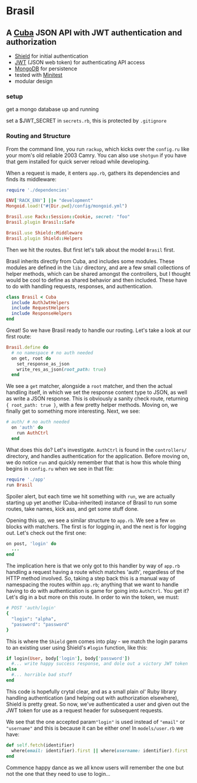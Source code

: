 # Brasil

## A [Cuba](cuba.is) JSON API with JWT authentication and authorization

- [Shield](https://github.com/cyx/shield) for initial authentication
- [JWT](https://github.com/jwt/ruby-jwt) (JSON web token) for authenticating API access
- [MongoDB](https://www.mongodb.com/) for persistence
- tested with [Minitest](http://docs.seattlerb.org/minitest/index.html)
- modular design

### setup

get a mongo database up and running

set a $JWT_SECRET in `secrets.rb`, this is protected by `.gitignore`

### Routing and Structure

From the command line, you run `rackup`, which kicks over the `config.ru` like your mom's old reliable 2003 Camry. You can also use `shotgun` if you have that gem installed for quick server reload while developing.

When a request is made, it enters `app.rb`, gathers its dependencies and finds its middleware:
``` ruby
require './dependencies'

ENV['RACK_ENV'] ||= "development"
Mongoid.load!("#{Dir.pwd}/config/mongoid.yml")

Brasil.use Rack::Session::Cookie, secret: "foo"
Brasil.plugin Brasil::Safe

Brasil.use Shield::Middleware
Brasil.plugin Shield::Helpers
```

Then we hit the routes. But first let's talk about the model `Brasil` first.

Brasil inherits directly from Cuba, and includes some modules. These modules are defined in the `lib/` directory, and are a few small collections of helper methods, which can be shared amongst the controllers, but I thought would be cool to define as shared behavior and then included. These have to do with handling requests, responses, and authentication.

``` ruby
class Brasil < Cuba
  include AuthJwtHelpers
  include RequestHelpers
  include ResponseHelpers
end
```

Great! So we have Brasil ready to handle our routing. Let's take a look at our first route:

``` ruby
Brasil.define do
  # no namespace # no auth needed
  on get, root do
    set_response_as_json
    write_res_as_json(root_path: true)
  end
```

We see a `get` matcher, alongside a `root` matcher, and then the actual handling itself, in which we set the response content type to JSON, as well as write a JSON response. This is obviously a sanity check route, returning `{ root_path: true }`, with a few pretty helper methods. Moving on, we finally get to something more interesting. Next, we see:

``` ruby
# auth/ # no auth needed
  on 'auth' do
    run AuthCtrl
  end
```

What does this do? Let's investigate. `AuthCtrl` is found in the `controllers/` directory, and handles authentication for the application. Before moving on, we do notice `run` and quickly remember that that is how this whole thing begins in `config.ru` when we see in that file:

``` ruby
require './app'
run Brasil
```

Spoiler alert, but each time we hit something with `run`, we are actually starting up yet another (Cuba-inherited) instance of Brasil to run some routes, take names, kick ass, and get some stuff done.

Opening this up, we see a similar structure to `app.rb`. We see a few `on` blocks with matchers. The first is for logging in, and the next is for logging out. Let's check out the first one:

``` ruby
on post, 'login' do
  ...
end
```

The implication here is that we only got to this handler by way of `app.rb` handling a request having a route which matches 'auth', regardless of the HTTP method involved. So, taking a step back this is a manual way of namespacing the routes within `app.rb`; anything that we want to handle having to do with authentication is game for going into `AuthCtrl`. You get it? Let's dig in a but more on this route. In order to win the token, we must:

``` ruby
# POST 'auth/login'
{
  "login": "alpha",
  "password": "password"
}
```

This is where the `Shield` gem comes into play - we match the login params to an existing user using Shield's `#login` function, like this:

``` ruby
if login(User, body['login'], body['password'])
  #... write happy success response, and dole out a victory JWT token
else
  #... horrible bad stuff
end
```

This code is hopefully crytal clear, and as a small plain ol' Ruby library handling authentication (and helping out with authorization elsewhere), Shield is pretty great. So now, we've authenticated a user and given out the JWT token for use as a request header for subsequent requests.

We see that the one accepted param`"login"` is used instead of `"email"` or `"username"` and this is because it can be either one! In `models/user.rb` we have:

``` ruby
def self.fetch(identifier)
  where(email: identifier).first || where(username: identifier).first
end
```

Commence happy dance as we all know users will remember the one but not the one that they need to use to login...











